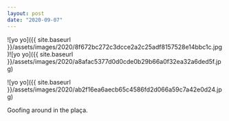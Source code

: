 ```yaml
---
layout: post
date: "2020-09-07"
---
```


![yo yo]({{ site.baseurl }}/assets/images/2020/8f672bc272c3dcce2a2c25adf8157528e14bbc1c.jpg)![yo yo]({{ site.baseurl }}/assets/images/2020/a8afac5377d0d0cde0b29b66a0f32ea32a6ded5f.jpg)

![yo yo]({{ site.baseurl }}/assets/images/2020/ab2f16ea6aecb65c4586fd2d066a59c7a42e0d24.jpg)

Goofing around in the plaça.
